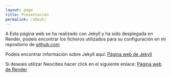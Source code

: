 ```yaml
---
layout: page
title: Presentación
permalink: /about/
---
```


A Esta página web se ha realizado con Jekyll y ha sido desplegada en Render, podeís encontrar los ficheros utilizados para su configuración en mi repositorio de [github.com](https://github.com/Daniel-164/Web-Estatica)

Podeís encontrar información sobre Jekyll aquí:
[Página web de Jekyll](https://jekyllrb.com/)

Si deseais utilizar Neocities hacer click en el siguiente enlace:
[Página web de Render](https://dashboard.render.com/)


[jekyll-organization]: https://github.com/jekyll
